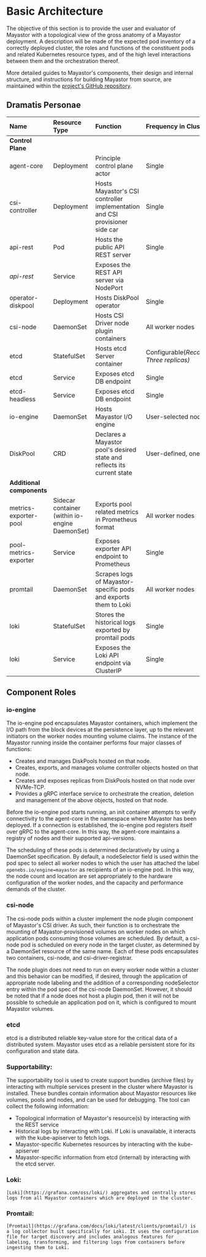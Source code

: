# Basic Architecture

The objective of this section is to provide the user and evaluator of Mayastor with a topological view of the gross anatomy of a Mayastor deployment. A description will be made of the expected pod inventory of a correctly deployed cluster, the roles and functions of the constituent pods and related Kubernetes resource types, and of the high level interactions between them and the orchestration thereof.

More detailed guides to Mayastor's components, their design and internal structure, and instructions for building Mayastor from source, are maintained within the [project's GitHub repository](https://github.com/openebs/Mayastor).

## Dramatis Personae

| Name | Resource Type | Function | Frequency in Cluster |
| :--- | :--- | :--- | :--- |
| **Control Plane** |
| agent-core | Deployment | Principle control plane actor | Single |
| csi-controller | Deployment | Hosts Mayastor's CSI controller implementation and CSI provisioner side car| Single |
| api-rest | Pod | Hosts the public API REST server | Single |
| *api-rest*  | Service | Exposes the REST API server via NodePort |
| operator-diskpool | Deployment | Hosts DiskPool operator | Single |
| csi-node| DaemonSet | Hosts CSI Driver node plugin containers | All worker nodes |
| etcd | StatefulSet | Hosts etcd Server container | Configurable(<i>Recommended: Three replicas)</i> |
| etcd | Service | Exposes etcd DB endpoint | Single |
| etcd-headless | Service | Exposes etcd DB endpoint | Single |
| io-engine| DaemonSet | Hosts Mayastor I/O engine| User-selected nodes |
| DiskPool | CRD | Declares a Mayastor pool's desired state and reflects its current state | User-defined, one or many |
| **Additional components**  |
| metrics-exporter-pool | Sidecar container (within io-engine DaemonSet)| Exports pool related metrics in Prometheus format | All worker nodes |
| pool-metrics-exporter | Service| Exposes exporter API endpoint to Prometheus | Single |
| promtail | DaemonSet| Scrapes logs of Mayastor-specific pods and exports them to Loki| All worker nodes |
| loki | StatefulSet| Stores the historical logs exported by promtail pods | Single |
| loki | Service| Exposes the Loki API endpoint via ClusterIP | Single |

## Component Roles

### io-engine

The io-engine pod encapsulates Mayastor containers, which implement the I/O path from the block devices at the persistence layer, up to the relevant initiators on the worker nodes mounting volume claims.
The instance of the Mayastor running inside the container performs four major classes of functions:
- Creates and manages DiskPools hosted on that node.
- Creates, exports, and manages volume controller objects hosted on that node.
- Creates and exposes replicas from DiskPools hosted on that node over NVMe-TCP.
- Provides a gRPC interface service to orchestrate the creation, deletion and management of the above objects, hosted on that node.

Before the io-engine pod starts running, an init container attempts to verify connectivity to the agent-core in the namespace where Mayastor has been deployed. If a connection is established, the io-engine pod registers itself over gRPC to the agent-core.
In this way, the agent-core maintains a registry of nodes and their supported api-versions.

The scheduling of these pods is determined declaratively by using a DaemonSet specification. By default, a nodeSelector field is used within the pod spec to select all worker nodes to which the user has attached the label `openebs.io/engine=mayastor` as recipients of an io-engine pod. In this way, the node count and location are set appropriately to the hardware configuration of the worker nodes, and the capacity and performance demands of the cluster.

### csi-node

The csi-node pods within a cluster implement the node plugin component of Mayastor's CSI driver. As such, their function is to orchestrate the mounting of Mayastor-provisioned volumes on worker nodes on which application pods consuming those volumes are scheduled. By default, a csi-node pod is scheduled on every node in the target cluster, as determined by a DaemonSet resource of the same name. Each of these pods encapsulates two containers, csi-node, and csi-driver-registrar.

The node plugin does not need to run on every worker node within a cluster and this behavior can be modified, if desired, through the application of appropriate node labeling and the addition of a corresponding nodeSelector entry within the pod spec of the csi-node DaemonSet. However, it should be noted that if a node does not host a plugin pod, then it will not be possible to schedule an application pod on it, which is configured to mount Mayastor volumes.

### etcd
   
etcd is a distributed reliable key-value store for the critical data of a distributed system. Mayastor uses etcd as a reliable persistent store for its configuration and state data.

### Supportability:

The supportability tool is used to create support bundles (archive files) by interacting with multiple services present in the cluster where Mayastor is installed. These bundles contain information about Mayastor resources like volumes, pools and nodes, and can be used for debugging. The tool can collect the following information:
- Topological information of Mayastor's resource(s) by interacting with the REST service
- Historical logs by interacting with Loki. If Loki is unavailable, it interacts with the kube-apiserver to fetch logs.
- Mayastor-specific Kubernetes resources by interacting with the kube-apiserver
- Mayastor-specific information from etcd (internal) by interacting with the etcd server.

### Loki:

    [Loki](https://grafana.com/oss/loki/) aggregates and centrally stores logs from all Mayastor containers which are deployed in the cluster.

### Promtail:
     
    [Promtail](https://grafana.com/docs/loki/latest/clients/promtail/) is a log collector built specifically for Loki. It uses the configuration file for target discovery and includes analogous features for labeling, transforming, and filtering logs from containers before ingesting them to Loki.